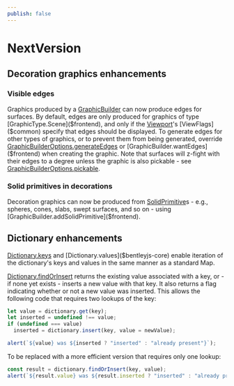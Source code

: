 ```yaml
---
publish: false
---
```

# NextVersion

## Decoration graphics enhancements

### Visible edges

Graphics produced by a [GraphicBuilder]($frontend) can now produce edges for surfaces. By default, edges are only produced for graphics of type [GraphicType.Scene]($frontend), and only if the [Viewport]($frontend)'s [ViewFlags]($common) specify that edges should be displayed. To generate edges for other types of graphics, or to prevent them from being generated, override [GraphicBuilderOptions.generateEdges]($frontend) or [GraphicBuilder.wantEdges]($frontend) when creating the graphic. Note that surfaces will z-fight with their edges to a degree unless the graphic is also pickable - see [GraphicBuilderOptions.pickable]($frontend).

### Solid primitives in decorations

Decoration graphics can now be produced from [SolidPrimitive]($geometry-core)s - e.g., spheres, cones, slabs, swept surfaces, and so on - using [GraphicBuilder.addSolidPrimitive]($frontend).

## Dictionary enhancements

[Dictionary.keys]($bentleyjs-core) and [Dictionary.values]($bentleyjs-core) enable iteration of the dictionary's keys and values in the same manner as a standard Map.

[Dictionary.findOrInsert]($bentleyjs-core) returns the existing value associated with a key, or - if none yet exists - inserts a new value with that key. It also returns a flag indicating whether or not a new value was inserted. This allows the following code that requires two lookups of the key:

```ts
let value = dictionary.get(key);
let inserted = undefined !== value;
if (undefined === value)
  inserted = dictionary.insert(key, value = newValue);

alert(`${value} was ${inserted ? "inserted" : "already present"}`);
```

To be replaced with a more efficient version that requires only one lookup:

```ts
const result = dictionary.findOrInsert(key, value);
alert(`${result.value} was ${result.inserted ? "inserted" : "already present"}`);
```
